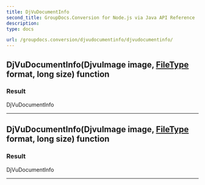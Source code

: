 ```yaml
---
title: DjVuDocumentInfo
second_title: GroupDocs.Conversion for Node.js via Java API Reference
description: 
type: docs

url: /groupdocs.conversion/djvudocumentinfo/djvudocumentinfo/
---
```


## DjVuDocumentInfo(DjvuImage image, [FileType](../../filetype) format, long size) function


### Result
DjVuDocumentInfo


---


## DjVuDocumentInfo(DjvuImage image, [FileType](../../filetype) format, long size) function


### Result
DjVuDocumentInfo


---



